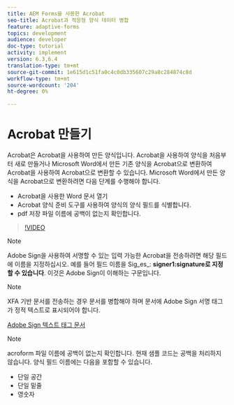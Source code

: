 ```yaml
---
title: AEM Forms을 사용한 Acrobat
seo-title: Acrobat과 적응형 양식 데이터 병합
feature: adaptive-forms
topics: development
audience: developer
doc-type: tutorial
activity: implement
version: 6.3,6.4
translation-type: tm+mt
source-git-commit: 1e615d1c51fa0c4c0db335607c29a8c284874c8d
workflow-type: tm+mt
source-wordcount: '204'
ht-degree: 0%

---
```



# Acrobat 만들기

Acrobat은 Acrobat을 사용하여 만든 양식입니다. Acrobat을 사용하여 양식을 처음부터 새로 만들거나 Microsoft Word에서 만든 기존 양식을 Acrobat으로 변환하여 Acrobat을 사용하여 Acrobat으로 변환할 수 있습니다. Microsoft Word에서 만든 양식을 Acrobat으로 변환하려면 다음 단계를 수행해야 합니다.

* Acrobat을 사용한 Word 문서 열기
* Acrobat 양식 준비 도구를 사용하여 양식의 양식 필드를 식별합니다.
* pdf 저장 파일 이름에 공백이 없는지 확인합니다.


>[!VIDEO](https://video.tv.adobe.com/v/22575?quality=9&learn=on)

>[!NOTE]
>
>Adobe Sign을 사용하여 서명할 수 있는 입력 가능한 Acrobat을 전송하려면 해당 필드에 이름을 지정하십시오. 예를 들어 필드 이름을 Sig_es_: **signer1:signature로 지정할 수 있습니다**. 이것은 Adobe Sign이 이해하는 구문입니다.

>[!NOTE]
>
>XFA 기반 문서를 전송하는 경우 문서를 병합해야 하며 문서에 Adobe Sign 서명 태그가 정적 텍스트로 표시되어야 합니다.

[Adobe Sign 텍스트 태그 문서](https://helpx.adobe.com/sign/using/text-tag.html)

>[!NOTE]
acroform 파일 이름에 공백이 없는지 확인합니다. 현재 샘플 코드는 공백을 처리하지 않습니다.
양식 필드 이름에는 다음을 포함할 수 있습니다.
* 단일 공간
* 단일 밑줄
* 영숫자